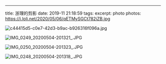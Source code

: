 ---
title: 浙理的剪影
date: 2019-11 21:18:59
tags:
excerpt: photo
photos: https://i.loli.net/2020/05/06/qETMySGCt782iZB.jpg

![c44415d5-c0e7-42d3-b9ac-b926316f096a.jpg](https://i.loli.net/2020/05/06/9NAmnxrs5YDyVPM.jpg)

![IMG_0249_20200504-201321_.JPG](https://i.loli.net/2020/05/06/hvGmcHTgRzWBUNp.jpg)

![IMG_0250_20200504-201323_.JPG](https://i.loli.net/2020/05/06/zNXaWRq72IV5lQU.jpg)


![IMG_0248_20200504-201318_.JPG](https://i.loli.net/2020/05/06/qETMySGCt782iZB.jpg)